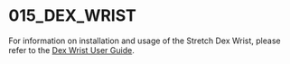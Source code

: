# 015_DEX_WRIST

For information on installation and usage of the Stretch Dex Wrist, please refer to the [Dex Wrist User Guide](https://docs.hello-robot.com/dex_wrist_user_guide/).
